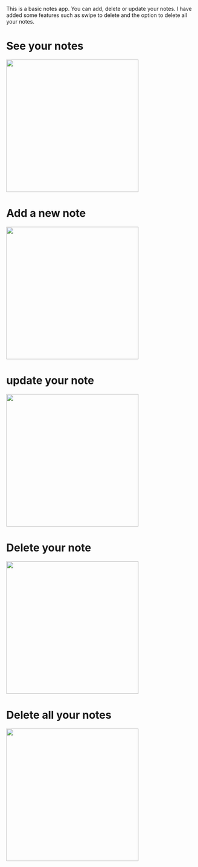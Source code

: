 This is a basic notes app. You can add, delete or update your notes. I have added some features such as swipe to delete and the option to delete all your notes.

# See your notes


<img src="images/listNotes.jpg" width = "350">

# Add a new note


<img src="images/addNote.png" width = "350">



# update your note


<img src="images/updateNote.jpg" width = "350">





# Delete your note

<img src="images/deleteNote.jpg" width = "350">



# Delete all your notes

<img src="images/deleteAllNotes.png" width = "350">





